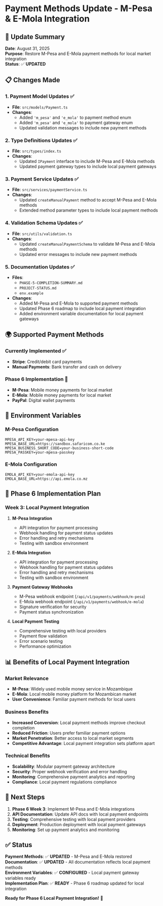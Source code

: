 # Payment Methods Update - M-Pesa & E-Mola Integration

## 🔄 **Update Summary**

**Date**: August 31, 2025  
**Purpose**: Restore M-Pesa and E-Mola payment methods for local market integration  
**Status**: ✅ **UPDATED**

## 📋 **Changes Made**

### **1. Payment Model Updates** ✅
- **File**: `src/models/Payment.ts`
- **Changes**:
  - Added `'m_pesa'` and `'e_mola'` to payment method enum
  - Added `'m_pesa'` and `'e_mola'` to payment gateway enum
  - Updated validation messages to include new payment methods

### **2. Type Definitions Updates** ✅
- **File**: `src/types/index.ts`
- **Changes**:
  - Updated `IPayment` interface to include M-Pesa and E-Mola methods
  - Updated payment gateway types to include local payment gateways

### **3. Payment Service Updates** ✅
- **File**: `src/services/paymentService.ts`
- **Changes**:
  - Updated `createManualPayment` method to accept M-Pesa and E-Mola methods
  - Extended method parameter types to include local payment methods

### **4. Validation Schema Updates** ✅
- **File**: `src/utils/validation.ts`
- **Changes**:
  - Updated `createManualPaymentSchema` to validate M-Pesa and E-Mola methods
  - Updated error messages to include new payment methods

### **5. Documentation Updates** ✅
- **Files**: 
  - `PHASE-5-COMPLETION-SUMMARY.md`
  - `PROJECT-STATUS.md`
  - `env.example`
- **Changes**:
  - Added M-Pesa and E-Mola to supported payment methods
  - Updated Phase 6 roadmap to include local payment integration
  - Added environment variable documentation for local payment gateways

## 🌍 **Supported Payment Methods**

### **Currently Implemented** ✅
- **Stripe**: Credit/debit card payments
- **Manual Payments**: Bank transfer and cash on delivery

### **Phase 6 Implementation** 🚧
- **M-Pesa**: Mobile money payments for local market
- **E-Mola**: Mobile money payments for local market
- **PayPal**: Digital wallet payments

## 🔧 **Environment Variables**

### **M-Pesa Configuration**
```env
MPESA_API_KEY=your-mpesa-api-key
MPESA_BASE_URL=https://sandbox.safaricom.co.ke
MPESA_BUSINESS_SHORT_CODE=your-business-short-code
MPESA_PASSKEY=your-mpesa-passkey
```

### **E-Mola Configuration**
```env
EMOLA_API_KEY=your-emola-api-key
EMOLA_BASE_URL=https://api.emola.co.mz
```

## 🚀 **Phase 6 Implementation Plan**

### **Week 3: Local Payment Integration**
1. **M-Pesa Integration**
   - API integration for payment processing
   - Webhook handling for payment status updates
   - Error handling and retry mechanisms
   - Testing with sandbox environment

2. **E-Mola Integration**
   - API integration for payment processing
   - Webhook handling for payment status updates
   - Error handling and retry mechanisms
   - Testing with sandbox environment

3. **Payment Gateway Webhooks**
   - M-Pesa webhook endpoint (`/api/v1/payments/webhook/m-pesa`)
   - E-Mola webhook endpoint (`/api/v1/payments/webhook/e-mola`)
   - Signature verification for security
   - Payment status synchronization

4. **Local Payment Testing**
   - Comprehensive testing with local providers
   - Payment flow validation
   - Error scenario testing
   - Performance optimization

## 📊 **Benefits of Local Payment Integration**

### **Market Relevance**
- **M-Pesa**: Widely used mobile money service in Mozambique
- **E-Mola**: Local mobile money platform for Mozambican market
- **User Convenience**: Familiar payment methods for local users

### **Business Benefits**
- **Increased Conversion**: Local payment methods improve checkout completion
- **Reduced Friction**: Users prefer familiar payment options
- **Market Penetration**: Better access to local market segments
- **Competitive Advantage**: Local payment integration sets platform apart

### **Technical Benefits**
- **Scalability**: Modular payment gateway architecture
- **Security**: Proper webhook verification and error handling
- **Monitoring**: Comprehensive payment analytics and reporting
- **Compliance**: Local payment regulations compliance

## 🎯 **Next Steps**

1. **Phase 6 Week 3**: Implement M-Pesa and E-Mola integrations
2. **API Documentation**: Update API docs with local payment endpoints
3. **Testing**: Comprehensive testing with local payment providers
4. **Deployment**: Production deployment with local payment gateways
5. **Monitoring**: Set up payment analytics and monitoring

## ✅ **Status**

**Payment Methods**: ✅ **UPDATED** - M-Pesa and E-Mola restored  
**Documentation**: ✅ **UPDATED** - All documentation reflects local payment methods  
**Environment Variables**: ✅ **CONFIGURED** - Local payment gateway variables ready  
**Implementation Plan**: ✅ **READY** - Phase 6 roadmap updated for local integration  

**Ready for Phase 6 Local Payment Integration!** 🚀
